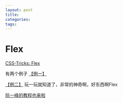 ```yaml
---
layout: post
title: 
categories: 
tags: 
---
```


# Flex
[CSS-Tricks: Flex](https://css-tricks.com/snippets/css/a-guide-to-flexbox/)


有两个例子 [【例一】](http://codepen.io/HugoGiraudel/pen/LklCv)

[【例二】](http://codepen.io/HugoGiraudel/pen/pkwqH)
玩一玩就知道了，非常的神奇啊，好东西啊Flex

[阮一峰的教程也来啦](http://www.ruanyifeng.com/blog/2015/07/flex-grammar.html)